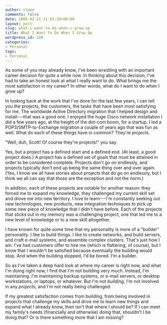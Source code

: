 ```yaml
---
author: slowe
comments: false
date: 2006-02-21 11:01:29+00:00
layout: post
slug: what-i-want-to-do-when-i-grow-up
title: What I Want To Do When I Grow Up
wordpress_id: 189
categories:
- Personal
tags:
- Personal
---
```


As some of you may already know, I've been wrestling with an important career decision for quite a while now. In thinking about this decision, I've had to take an honest look at what I really want to do. What brings me the most satisfaction in my career? In other words, what do I want to do when I grow up?

In looking back at the work that I've done for the last few years, I can tell you the projects, the customers, the tasks that have been most satisfying for me. The worldwide Active Directory migration that I helped design and install---that was a good one. I enjoyed the huge Cisco network installation I did a few years ago, at the height of the dot-com boom, for a startup. I led a POP3/SMTP-to-Exchange migration a couple of years ago that was fun as well. What do each of these things have in common? They're _projects._

"Well, duh, Scott! Of course they're projects!" you say.

Yes, but a _project_ has a defined start and a defined end. (At least, a good project does.) A project has a defined set of goals that must be attained in order to be considered complete. Projects don't go on endlessly, and projects typically don't end up being the same thing over and over again. (Yes, I know we all have stories about projects that do go on endlessly, but I think we all can say that those are the exception and not the norm.)

In addition, each of these projects are notable for another reason: they forced me to expand my knowledge, they challenged my current skill set and drove me into new territory. I love to learn---I'm constantly seeking out new technologies, new products, new integration techniques to pick up some new piece of knowledge that I didn't have before. Each of the projects that sticks out in my memory was a challenging project, one that led me to a new level of knowledge or to a new skill altogether.

I have known for quite some time that my personality is more of a "builder" personality. I like to build things. I like to create networks, and build servers, and craft e-mail systems, and assemble complex clusters. That's just how I am. I've had customers offer to hire me (which is flattering, of course), but I know that I wouldn't be satisfied because eventually the building would stop. And when the building stopped, I'd be bored. I'm a builder.

So as I've taken a deep hard look at where my career is right now, and what I'm doing right now, I find that I'm not building very much. Instead, I'm maintaining. I'm maintaining backup systems, or e-mail servers, or desktop workstations, or laptops, or whatever. But I'm not _building_, I'm not involved in any _projects_, and I'm not really being challenged.

If my greatest satisfaction comes from building, from being involved in projects that challenge my skills and drive me to learn new things and expand what I already know, then isn't that where I should be? If I can meet my family's needs (financially and otherwise) doing that, shouldn't I be doing that? Or is there something more that I am missing?
